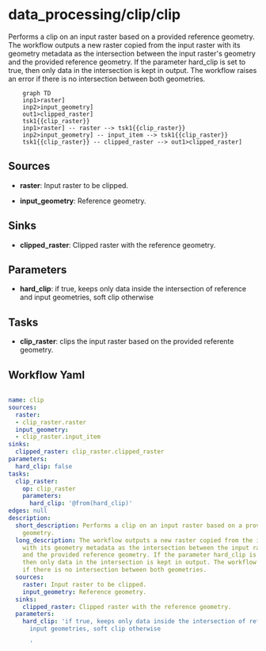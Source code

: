 # data_processing/clip/clip

Performs a clip on an input raster based on a provided reference geometry. The workflow outputs a new raster copied from the input raster with its geometry metadata as the intersection between the input raster's geometry and the provided reference geometry. If the parameter hard_clip is set to true, then only data in the intersection is kept in output. The workflow raises an error if there is no intersection between both geometries.

```{mermaid}
    graph TD
    inp1>raster]
    inp2>input_geometry]
    out1>clipped_raster]
    tsk1{{clip_raster}}
    inp1>raster] -- raster --> tsk1{{clip_raster}}
    inp2>input_geometry] -- input_item --> tsk1{{clip_raster}}
    tsk1{{clip_raster}} -- clipped_raster --> out1>clipped_raster]
```

## Sources

- **raster**: Input raster to be clipped.

- **input_geometry**: Reference geometry.

## Sinks

- **clipped_raster**: Clipped raster with the reference geometry.

## Parameters

- **hard_clip**: if true, keeps only data inside the intersection of reference and input geometries, soft clip otherwise


## Tasks

- **clip_raster**: clips the input raster based on the provided referente geometry.

## Workflow Yaml

```yaml

name: clip
sources:
  raster:
  - clip_raster.raster
  input_geometry:
  - clip_raster.input_item
sinks:
  clipped_raster: clip_raster.clipped_raster
parameters:
  hard_clip: false
tasks:
  clip_raster:
    op: clip_raster
    parameters:
      hard_clip: '@from(hard_clip)'
edges: null
description:
  short_description: Performs a clip on an input raster based on a provided reference
    geometry.
  long_description: The workflow outputs a new raster copied from the input raster
    with its geometry metadata as the intersection between the input raster's geometry
    and the provided reference geometry. If the parameter hard_clip is set to true,
    then only data in the intersection is kept in output. The workflow raises an error
    if there is no intersection between both geometries.
  sources:
    raster: Input raster to be clipped.
    input_geometry: Reference geometry.
  sinks:
    clipped_raster: Clipped raster with the reference geometry.
  parameters:
    hard_clip: 'if true, keeps only data inside the intersection of reference and
      input geometries, soft clip otherwise

      '


```